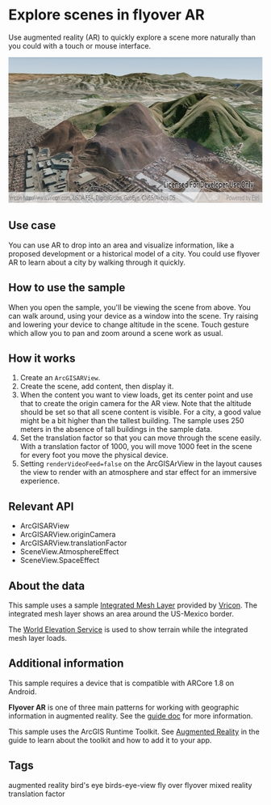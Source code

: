 # Explore scenes in flyover AR

Use augmented reality (AR) to quickly explore a scene more naturally than you could with a touch or mouse interface.

![Explore scenes in flyover AR App](explore-scenes-in-flyover-ar.png)

## Use case

You can use AR to drop into an area and visualize information, like a proposed development or a historical model of a city. You could use flyover AR to learn about a city by walking through it quickly.

## How to use the sample

When you open the sample, you'll be viewing the scene from above. You can walk around, using your device as a window into the scene. Try raising and lowering your device to change altitude in the scene. Touch gesture which allow you to pan and zoom around a scene work as usual.

## How it works

1. Create an `ArcGISARView`.
2. Create the scene, add content, then display it.
4. When the content you want to view loads, get its center point and use that to create the origin camera for the AR view. Note that the altitude should be set so that all scene content is visible. For a city, a good value might be a bit higher than the tallest building. The sample uses 250 meters in the absence of tall buildings in the sample data.
5. Set the translation factor so that you can move through the scene easily. With a translation factor of 1000, you will move 1000 feet in the scene for every foot you move the physical device.
6. Setting `renderVideoFeed=false` on the ArcGISArView in the layout causes the view to render with an atmosphere and star effect for an immersive experience.

## Relevant API

* ArcGISARView
* ArcGISARView.originCamera
* ArcGISARView.translationFactor
* SceneView.AtmosphereEffect
* SceneView.SpaceEffect

## About the data

This sample uses a sample [Integrated Mesh Layer](https://www.arcgis.com/home/item.html?id=d4fb271d1cb747e696bb80adca8487fa) provided by [Vricon](https://www.vricon.com/). The integrated mesh layer shows an area around the US-Mexico border.

The [World Elevation Service](https://elevation3d.arcgis.com/arcgis/rest/services/WorldElevation3D/Terrain3D/ImageServer) is used to show terrain while the integrated mesh layer loads.

## Additional information

This sample requires a device that is compatible with ARCore 1.8 on Android.

**Flyover AR** is one of three main patterns for working with geographic information in augmented reality. See the [guide doc]() for more information.

This sample uses the ArcGIS Runtime Toolkit. See [Augmented Reality](https://developers.arcgis.com/android/latest/guide/display-scenes-in-augmented-reality.htm) in the guide to learn about the toolkit and how to add it to your app.

## Tags
augmented reality
bird's eye
birds-eye-view
fly over
flyover
mixed reality
translation factor
